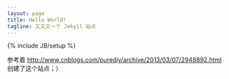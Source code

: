```yaml
---
layout: page
title: Hello World!
tagline: 又又又一个 Jekyll 站点
---
```

{% include JB/setup %}

参考着 http://www.cnblogs.com/purediy/archive/2013/03/07/2948892.html 创建了这个站点；）


